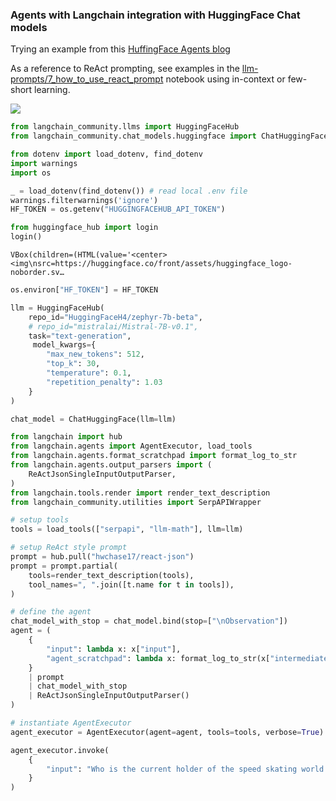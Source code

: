 ### Agents with Langchain integration with HuggingFace Chat models

Trying an example from this [HuffingFace Agents blog](https://huggingface.co/blog/open-source-llms-as-agents)

As a reference to ReAct prompting, see examples in the
[llm-prompts/7_how_to_use_react_prompt](../llm-prompts/7_how_to_use_react_prompt.ipynb) notebook using
in-context or few-short learning.

<img src="https://huggingface.co/datasets/huggingface/documentation-images/resolve/main/blog/open-source-llms-as-agents/ReAct.png">


```python
from langchain_community.llms import HuggingFaceHub
from langchain_community.chat_models.huggingface import ChatHuggingFace
```


```python
from dotenv import load_dotenv, find_dotenv
import warnings
import os
```


```python
_ = load_dotenv(find_dotenv()) # read local .env file
warnings.filterwarnings('ignore')
HF_TOKEN = os.getenv("HUGGINGFACEHUB_API_TOKEN")
```


```python
from huggingface_hub import login
login()
```


    VBox(children=(HTML(value='<center> <img\nsrc=https://huggingface.co/front/assets/huggingface_logo-noborder.sv…



```python
os.environ["HF_TOKEN"] = HF_TOKEN
```


```python
llm = HuggingFaceHub(
    repo_id="HuggingFaceH4/zephyr-7b-beta",
    # repo_id="mistralai/Mistral-7B-v0.1",
    task="text-generation",
     model_kwargs={
        "max_new_tokens": 512,
        "top_k": 30,
        "temperature": 0.1,
        "repetition_penalty": 1.03
    }
)
```


```python
chat_model = ChatHuggingFace(llm=llm)
```


```python
from langchain import hub
from langchain.agents import AgentExecutor, load_tools
from langchain.agents.format_scratchpad import format_log_to_str
from langchain.agents.output_parsers import (
    ReActJsonSingleInputOutputParser,
)
from langchain.tools.render import render_text_description
from langchain_community.utilities import SerpAPIWrapper
```


```python
# setup tools
tools = load_tools(["serpapi", "llm-math"], llm=llm)
```


```python
# setup ReAct style prompt
prompt = hub.pull("hwchase17/react-json")
prompt = prompt.partial(
    tools=render_text_description(tools),
    tool_names=", ".join([t.name for t in tools]),
)
```


```python
# define the agent
chat_model_with_stop = chat_model.bind(stop=["\nObservation"])
agent = (
    {
        "input": lambda x: x["input"],
        "agent_scratchpad": lambda x: format_log_to_str(x["intermediate_steps"]),
    }
    | prompt
    | chat_model_with_stop
    | ReActJsonSingleInputOutputParser()
)
```


```python
# instantiate AgentExecutor
agent_executor = AgentExecutor(agent=agent, tools=tools, verbose=True)

agent_executor.invoke(
    {
        "input": "Who is the current holder of the speed skating world record on 500 meters? What is her current age raised to the 0.43 power?"
    }
)
```
